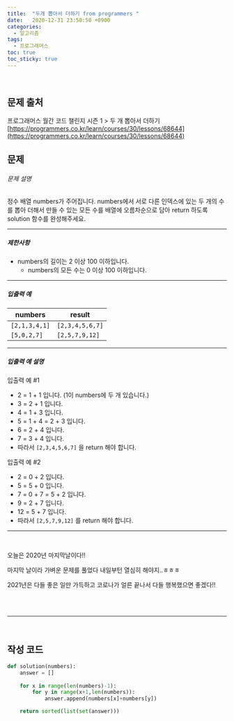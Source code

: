 ```yaml
---
title:  "두개 뽑아서 더하기 from programmers "
date:   2020-12-31 23:50:50 +0900
categories: 
  - 알고리즘
tags:
  - 프로그래머스
toc: true
toc_sticky: true
---
```


<br>

## 문제 출처

프로그래머스 월간 코드 챌린지 시즌 1 > 두 개 뽑아서 더하기
[https://programmers.co.kr/learn/courses/30/lessons/68644](https://programmers.co.kr/learn/courses/30/lessons/68644)
<br>

## 문제

###### 문제 설명

정수 배열 numbers가 주어집니다. numbers에서 서로 다른 인덱스에 있는 두 개의 수를 뽑아 더해서 만들 수 있는 모든 수를 배열에 오름차순으로 담아 return 하도록 solution 함수를 완성해주세요.

------

##### 제한사항

- numbers의 길이는 2 이상 100 이하입니다.
  - numbers의 모든 수는 0 이상 100 이하입니다.

------

##### 입출력 예

| numbers       | result          |
| ------------- | --------------- |
| `[2,1,3,4,1]` | `[2,3,4,5,6,7]` |
| `[5,0,2,7]`   | `[2,5,7,9,12]`  |

------

##### 입출력 예 설명

입출력 예 #1

- 2 = 1 + 1 입니다. (1이 numbers에 두 개 있습니다.)
- 3 = 2 + 1 입니다.
- 4 = 1 + 3 입니다.
- 5 = 1 + 4 = 2 + 3 입니다.
- 6 = 2 + 4 입니다.
- 7 = 3 + 4 입니다.
- 따라서 `[2,3,4,5,6,7]` 을 return 해야 합니다.

입출력 예 #2

- 2 = 0 + 2 입니다.
- 5 = 5 + 0 입니다.
- 7 = 0 + 7 = 5 + 2 입니다.
- 9 = 2 + 7 입니다.
- 12 = 5 + 7 입니다.
- 따라서 `[2,5,7,9,12]` 를 return 해야 합니다.

---

<br>

오늘은 2020년 마지막날이다!!<br>

마지막 날이라 가벼운 문제를 풀었다 내일부턴 열심히 해야지..ㅎㅎㅎ<br>

2021년은 다들 좋은 일만 가득하고 코로나가 얼른 끝나서 다들 행복했으면 좋겠다!!

<br>

<br>

---

<br>

## 작성 코드

```PYTHON
def solution(numbers):
    answer = []
    
    for x in range(len(numbers)-1):
        for y in range(x+1,len(numbers)):
            answer.append(numbers[x]+numbers[y])  

    return sorted(list(set(answer)))
```
